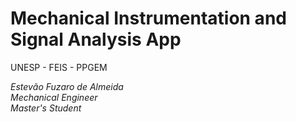 # Mechanical Instrumentation and Signal Analysis App

UNESP - FEIS - PPGEM

*Estevão Fuzaro de Almeida<br/>
  Mechanical Engineer<br/>
  Master's Student*
